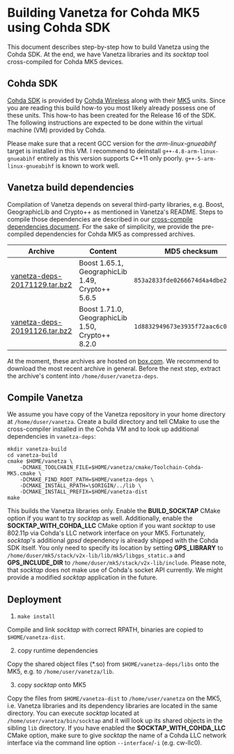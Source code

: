 # Building Vanetza for Cohda MK5 using Cohda SDK

This document describes step-by-step how to build Vanetza using the Cohda SDK.
At the end, we have Vanetza libraries and its *socktap* tool cross-compiled for Cohda MK5 devices.


## Cohda SDK

[Cohda SDK](http://www.cohdawireless.com/solutions/sdk/) is provided by [Cohda Wireless](http://www.cohdawireless.com) along with their [MK5](http://www.cohdawireless.com/solutions/hardware/mk5-obu/) units.
Since you are reading this build how-to you most likely already possess one of these units.
This how-to has been created for the Release 16 of the SDK.
The following instructions are expected to be done within the virtual machine (VM) provided by Cohda.

Please make sure that a recent GCC version for the *arm-linux-gnueabihf* target is installed in this VM.
I recommend to deinstall `g++-4.8-arm-linux-gnueabihf` entirely as this version supports C++11 only poorly.
`g++-5-arm-linux-gnueabihf` is known to work well.

## Vanetza build dependencies

Compilation of Vanetza depends on several third-party libraries, e.g. Boost, GeographicLib and Crypto++ as mentioned in Vanetza's README.
Steps to compile those dependencies are described in our [cross-compile dependencies document](cross-compile-dependencies.md).
For the sake of simplicity, we provide the pre-compiled dependencies for Cohda MK5 as compressed archives.

| Archive | Content | MD5 checksum |
| ------- | ------- | ------------ |
| [vanetza-deps-20171129.tar.bz2](https://app.box.com/s/zu0q7i569xsuu0qno378axwnf5w5v3op) | Boost 1.65.1, GeographicLib 1.49, Crypto++ 5.6.5 | `853a2833fde0266674d4a4dbe22fe7ef` |
| [vanetza-deps-20191126.tar.bz2](https://app.box.com/s/hrhdl4ydx24ruak3fsfk6hlh1m7fa4ox) | Boost 1.71.0, GeographicLib 1.50, Crypto++ 8.2.0 | `1d8832949673e3935f72aac6c00a132d` |

At the moment, these archives are hosted on [box.com](https://www.box.com).
We recommend to download the most recent archive in general.
Before the next step, extract the archive's content into `/home/duser/vanetza-deps`.


## Compile Vanetza

We assume you have copy of the Vanetza repository in your home directory at `/home/duser/vanetza`.
Create a build directory and tell CMake to use the cross-compiler installed in the Cohda VM and to look up additional dependencies in `vanetza-deps`:

    mkdir vanetza-build
    cd vanetza-build
    cmake $HOME/vanetza \
        -DCMAKE_TOOLCHAIN_FILE=$HOME/vanetza/cmake/Toolchain-Cohda-MK5.cmake \
        -DCMAKE_FIND_ROOT_PATH=$HOME/vanetza-deps \
        -DCMAKE_INSTALL_RPATH=\$ORIGIN/../lib \
        -DCMAKE_INSTALL_PREFIX=$HOME/vanetza-dist
    make

This builds the Vanetza libraries only. Enable the **BUILD_SOCKTAP** CMake option if you want to try *socktap* as well. Additionally, enable the **SOCKTAP_WITH_COHDA_LLC** CMake option if you want *socktap* to use 802.11p via Cohda's LLC network interface on your MK5.
Fortunately, *socktap*'s additional *gpsd* dependency is already shipped with the Cohda SDK itself.
You only need to specify its location by setting **GPS_LIBRARY** to `/home/duser/mk5/stack/v2x-lib/lib/mk5/libgps_static.a` and **GPS_INCLUDE_DIR** to `/home/duser/mk5/stack/v2x-lib/include`.
Please note, that *socktap* does not make use of Cohda's socket API currently.
We might provide a modified *socktap* application in the future.


## Deployment

1. `make install`

Compile and link *socktap* with correct RPATH, binaries are copied to `$HOME/vanetza-dist`.

2. copy runtime dependencies

Copy the shared object files (*.so) from `$HOME/vanetza-deps/libs` onto the MK5, e.g. to `/home/user/vanetza/lib`.

3. copy *socktap* onto MK5

Copy the files from `$HOME/vanetza-dist` to `/home/user/vanetza` on the MK5, i.e. Vanetza libraries and its dependency libraries are located in the same directory.
You can execute *socktap* located at `/home/user/vanetza/bin/socktap` and it will look up its shared objects in the sibling `lib` directory. If you have enabled the **SOCKTAP_WITH_COHDA_LLC** CMake option, make sure to give *socktap* the name of a Cohda LLC network interface via the command line option `--interface`/`-i` (e.g. cw-llc0).
